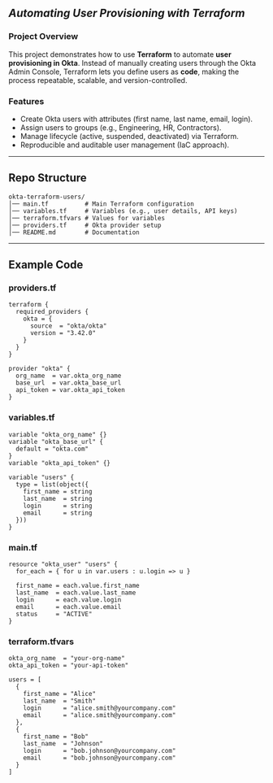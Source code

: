 
##  *Automating User Provisioning with Terraform*

###  Project Overview

This project demonstrates how to use **Terraform** to automate **user provisioning in Okta**. Instead of manually creating users through the Okta Admin Console, Terraform lets you define users as **code**, making the process repeatable, scalable, and version-controlled.

###  Features

* Create Okta users with attributes (first name, last name, email, login).
* Assign users to groups (e.g., Engineering, HR, Contractors).
* Manage lifecycle (active, suspended, deactivated) via Terraform.
* Reproducible and auditable user management (IaC approach).

---

##  Repo Structure

```
okta-terraform-users/
│── main.tf          # Main Terraform configuration
│── variables.tf     # Variables (e.g., user details, API keys)
│── terraform.tfvars # Values for variables
│── providers.tf     # Okta provider setup
│── README.md        # Documentation
```

---

##  Example Code

### providers.tf

```hcl
terraform {
  required_providers {
    okta = {
      source  = "okta/okta"
      version = "3.42.0"
    }
  }
}

provider "okta" {
  org_name  = var.okta_org_name
  base_url  = var.okta_base_url
  api_token = var.okta_api_token
}
```

### variables.tf

```hcl
variable "okta_org_name" {}
variable "okta_base_url" {
  default = "okta.com"
}
variable "okta_api_token" {}

variable "users" {
  type = list(object({
    first_name = string
    last_name  = string
    login      = string
    email      = string
  }))
}
```

### main.tf

```hcl
resource "okta_user" "users" {
  for_each = { for u in var.users : u.login => u }

  first_name = each.value.first_name
  last_name  = each.value.last_name
  login      = each.value.login
  email      = each.value.email
  status     = "ACTIVE"
}
```

### terraform.tfvars

```hcl
okta_org_name  = "your-org-name"
okta_api_token = "your-api-token"

users = [
  {
    first_name = "Alice"
    last_name  = "Smith"
    login      = "alice.smith@yourcompany.com"
    email      = "alice.smith@yourcompany.com"
  },
  {
    first_name = "Bob"
    last_name  = "Johnson"
    login      = "bob.johnson@yourcompany.com"
    email      = "bob.johnson@yourcompany.com"
  }
]
```

